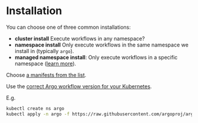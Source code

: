 # Installation

You can choose one of three common installations:

* **cluster install** Execute workflows in any namespace? 
* **namespace install** Only execute workflows in the same namespace we install in (typically `argo`).
* **managed namespace install**: Only execute workflows in a specific namespace ([learn more](managed-namespace.md)).

Choose [a manifests from the list](https://github.com/argoproj/argo-workflows/tree/stable/manifests).

Use the [correct Argo workflow version for your Kubernetes](https://argoproj.github.io/argo-workflows/releases/#supported-kubernetes-version).

E.g.

```sh
kubectl create ns argo
kubectl apply -n argo -f https://raw.githubusercontent.com/argoproj/argo-workflows/stable/manifests/namespace-install.yaml 
```






